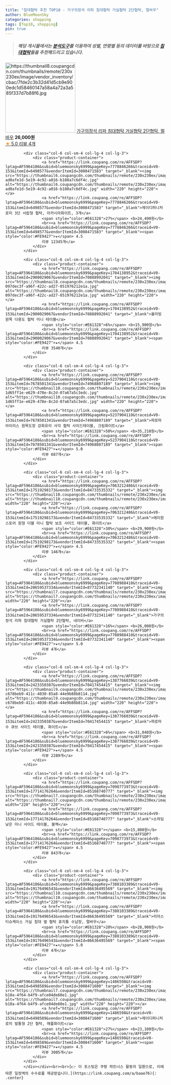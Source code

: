 ```yaml
---
title: "침대협탁 추천 TOP10 - 가구의정석 리파 침대협탁 거실협탁 2단협탁, 멀바우"
author: BlueMoonSky
categories: shopping
tags: [Top10, shopping]
pin: true
---
```


> ##### 해당 게시물에서는 [**분석도구**](https://itemscout.io/)를 이용하여 **성별**, **연령별** 등의 데이터를 바탕으로 [**침대협탁**](https://link.coupang.com/a/baae76)들을 추천해드리고 있습니다.
<div class="container"><div class="row">
            <div class="col-6 col-sm-4 col-lg-4 col-lg-3">
                <div class="product-container">
                    <a href="https://link.coupang.com/re/AFFSDP?lptag=AF5964186&subid=bluemoonsky6999&pageKey=7708988410&traceid=V0-153&itemId=20659537335&vendorItemId=87732341151" target="_blank"><img src="https://thumbnail8.coupangcdn.com/thumbnails/remote/230x230ex/image/vendor_inventory/cbac/7fde2c3b32d41d5cb9e900edc1d58460147a58a4a72a3a585f337d7b88f6.jpg" alt="https://thumbnail8.coupangcdn.com/thumbnails/remote/230x230ex/image/vendor_inventory/cbac/7fde2c3b32d41d5cb9e900edc1d58460147a58a4a72a3a585f337d7b88f6.jpg" width="220" height="220"></a>
                    <a href="https://link.coupang.com/re/AFFSDP?lptag=AF5964186&subid=bluemoonsky6999&pageKey=7708988410&traceid=V0-153&itemId=20659537335&vendorItemId=87732341151" target="_blank">가구의정석 리파 침대협탁 거실협탁 2단협탁, 멀바우</a>
                    <span style="color:#E61328"></span> <b>26,000원</b>
                    <br><a href="https://link.coupang.com/re/AFFSDP?lptag=AF5964186&subid=bluemoonsky6999&pageKey=7708988410&traceid=V0-153&itemId=20659537335&vendorItemId=87732341151" target="_blank"><span style="color:#FE9427">★</span> 5.0
                    리뷰 4개</a>
                </div>
            </div>
            
            <div class="col-6 col-sm-4 col-lg-4 col-lg-3">
                <div class="product-container">
                    <a href="https://link.coupang.com/re/AFFSDP?lptag=AF5964186&subid=bluemoonsky6999&pageKey=7778846266&traceid=V0-153&itemId=6498577&vendorItemId=3008471583" target="_blank"><img src="https://thumbnail6.coupangcdn.com/thumbnails/remote/230x230ex/image/retail/images/1798545410637141-ad0afe1d-5e19-4c92-a016-b180a7c6df4c.jpg" alt="https://thumbnail6.coupangcdn.com/thumbnails/remote/230x230ex/image/retail/images/1798545410637141-ad0afe1d-5e19-4c92-a016-b180a7c6df4c.jpg" width="220" height="220"></a>
                    <a href="https://link.coupang.com/re/AFFSDP?lptag=AF5964186&subid=bluemoonsky6999&pageKey=7778846266&traceid=V0-153&itemId=6498577&vendorItemId=3008471583" target="_blank">제이디퍼니처 로미 3단 서랍형 협탁, 아카시아화이트, 3개</a>
                    <span style="color:#E61328">27%</span> <b>24,490원</b>
                    <br><a href="https://link.coupang.com/re/AFFSDP?lptag=AF5964186&subid=bluemoonsky6999&pageKey=7778846266&traceid=V0-153&itemId=6498577&vendorItemId=3008471583" target="_blank"><span style="color:#FE9427">★</span> 4.5
                    리뷰 12345개</a>
                </div>
            </div>
            
            <div class="col-6 col-sm-4 col-lg-4 col-lg-3">
                <div class="product-container">
                    <a href="https://link.coupang.com/re/AFFSDP?lptag=AF5964186&subid=bluemoonsky6999&pageKey=1704138952&traceid=V0-153&itemId=2900029067&vendorItemId=70888992041" target="_blank"><img src="https://thumbnail8.coupangcdn.com/thumbnails/remote/230x230ex/image/retail/images/547553070734423-097dec3f-a96f-422c-ad27-051976212e1a.jpg" alt="https://thumbnail8.coupangcdn.com/thumbnails/remote/230x230ex/image/retail/images/547553070734423-097dec3f-a96f-422c-ad27-051976212e1a.jpg" width="220" height="220"></a>
                    <a href="https://link.coupang.com/re/AFFSDP?lptag=AF5964186&subid=bluemoonsky6999&pageKey=1704138952&traceid=V0-153&itemId=2900029067&vendorItemId=70888992041" target="_blank">올리빙 원목 다용도 협탁 미니 테이블</a>
                    <span style="color:#E61328">6%</span> <b>15,900원</b>
                    <br><a href="https://link.coupang.com/re/AFFSDP?lptag=AF5964186&subid=bluemoonsky6999&pageKey=1704138952&traceid=V0-153&itemId=2900029067&vendorItemId=70888992041" target="_blank"><span style="color:#FE9427">★</span> 4.5
                    리뷰 3540개</a>
                </div>
            </div>
            
            <div class="col-6 col-sm-4 col-lg-4 col-lg-3">
                <div class="product-container">
                    <a href="https://link.coupang.com/re/AFFSDP?lptag=AF5964186&subid=bluemoonsky6999&pageKey=5237904110&traceid=V0-153&itemId=7678501341&vendorItemId=74968807189" target="_blank"><img src="https://thumbnail10.coupangcdn.com/thumbnails/remote/230x230ex/image/retail/images/7452904515642501-1d65ff1e-e629-478e-8c2d-07a67a5c3edc.jpg" alt="https://thumbnail10.coupangcdn.com/thumbnails/remote/230x230ex/image/retail/images/7452904515642501-1d65ff1e-e629-478e-8c2d-07a67a5c3edc.jpg" width="220" height="220"></a>
                    <a href="https://link.coupang.com/re/AFFSDP?lptag=AF5964186&subid=bluemoonsky6999&pageKey=5237904110&traceid=V0-153&itemId=7678501341&vendorItemId=74968807189" target="_blank">파로마 아이리스 원목도장 강화유리 사각 협탁 사이드테이블, 크림화이트</a>
                    <span style="color:#E61328">50%</span> <b>35,210원</b>
                    <br><a href="https://link.coupang.com/re/AFFSDP?lptag=AF5964186&subid=bluemoonsky6999&pageKey=5237904110&traceid=V0-153&itemId=7678501341&vendorItemId=74968807189" target="_blank"><span style="color:#FE9427">★</span> 5.0
                    리뷰 687개</a>
                </div>
            </div>
            
            <div class="col-6 col-sm-4 col-lg-4 col-lg-3">
                <div class="product-container">
                    <a href="https://link.coupang.com/re/AFFSDP?lptag=AF5964186&subid=bluemoonsky6999&pageKey=7063212486&traceid=V0-153&itemId=17519298173&vendorItemId=84733535332" target="_blank"><img src="https://thumbnail10.coupangcdn.com/thumbnails/remote/230x230ex/image/vendor_inventory/9f31/e9a5bfc8952689ba9a06579712f332676e36a1e25261fbc12a6ad93e69da.jpg" alt="https://thumbnail10.coupangcdn.com/thumbnails/remote/230x230ex/image/vendor_inventory/9f31/e9a5bfc8952689ba9a06579712f332676e36a1e25261fbc12a6ad93e69da.jpg" width="220" height="220"></a>
                    <a href="https://link.coupang.com/re/AFFSDP?lptag=AF5964186&subid=bluemoonsky6999&pageKey=7063212486&traceid=V0-153&itemId=17519298173&vendorItemId=84733535332" target="_blank">에이원스토어 원형 더블 미니 협탁 보조 사이드 테이블, 화이트</a>
                    <span style="color:#E61328">30%</span> <b>29,900원</b>
                    <br><a href="https://link.coupang.com/re/AFFSDP?lptag=AF5964186&subid=bluemoonsky6999&pageKey=7063212486&traceid=V0-153&itemId=17519298173&vendorItemId=84733535332" target="_blank"><span style="color:#FE9427">★</span> 4.5
                    리뷰 146개</a>
                </div>
            </div>
            
            <div class="col-6 col-sm-4 col-lg-4 col-lg-3">
                <div class="product-container">
                    <a href="https://link.coupang.com/re/AFFSDP?lptag=AF5964186&subid=bluemoonsky6999&pageKey=7708988410&traceid=V0-153&itemId=20659537334&vendorItemId=87732341140" target="_blank"><img src="https://thumbnail7.coupangcdn.com/thumbnails/remote/230x230ex/image/vendor_inventory/533a/1a0409510642e92806b32dabeb491b134b169d703ee611293f1cad649e7e.jpg" alt="https://thumbnail7.coupangcdn.com/thumbnails/remote/230x230ex/image/vendor_inventory/533a/1a0409510642e92806b32dabeb491b134b169d703ee611293f1cad649e7e.jpg" width="220" height="220"></a>
                    <a href="https://link.coupang.com/re/AFFSDP?lptag=AF5964186&subid=bluemoonsky6999&pageKey=7708988410&traceid=V0-153&itemId=20659537334&vendorItemId=87732341140" target="_blank">가구의정석 리파 침대협탁 거실협탁 2단협탁, 네이비</a>
                    <span style="color:#E61328">16%</span> <b>26,000원</b>
                    <br><a href="https://link.coupang.com/re/AFFSDP?lptag=AF5964186&subid=bluemoonsky6999&pageKey=7708988410&traceid=V0-153&itemId=20659537334&vendorItemId=87732341140" target="_blank"><span style="color:#FE9427">★</span> 5.0
                    리뷰 4개</a>
                </div>
            </div>
            
            <div class="col-6 col-sm-4 col-lg-4 col-lg-3">
                <div class="product-container">
                    <a href="https://link.coupang.com/re/AFFSDP?lptag=AF5964186&subid=bluemoonsky6999&pageKey=1387766039&traceid=V0-153&itemId=2423350387&vendorItemId=70417454415" target="_blank"><img src="https://thumbnail9.coupangcdn.com/thumbnails/remote/230x230ex/image/retail/images/280172849328332-c678beb9-411c-4030-85a8-44e9b88b8114.jpg" alt="https://thumbnail9.coupangcdn.com/thumbnails/remote/230x230ex/image/retail/images/280172849328332-c678beb9-411c-4030-85a8-44e9b88b8114.jpg" width="220" height="220"></a>
                    <a href="https://link.coupang.com/re/AFFSDP?lptag=AF5964186&subid=bluemoonsky6999&pageKey=1387766039&traceid=V0-153&itemId=2423350387&vendorItemId=70417454415" target="_blank">파로마 수 큐브 사이드 테이블, 화이트</a>
                    <span style="color:#E61328">6%</span> <b>31,040원</b>
                    <br><a href="https://link.coupang.com/re/AFFSDP?lptag=AF5964186&subid=bluemoonsky6999&pageKey=1387766039&traceid=V0-153&itemId=2423350387&vendorItemId=70417454415" target="_blank"><span style="color:#FE9427">★</span> 4.5
                    리뷰 2289개</a>
                </div>
            </div>
            
            <div class="col-6 col-sm-4 col-lg-4 col-lg-3">
                <div class="product-container">
                    <a href="https://link.coupang.com/re/AFFSDP?lptag=AF5964186&subid=bluemoonsky6999&pageKey=7098773973&traceid=V0-153&itemId=17714176264&vendorItemId=85168740777" target="_blank"><img src="https://thumbnail7.coupangcdn.com/thumbnails/remote/230x230ex/image/vendor_inventory/0a78/6915f2b9068c86e533bd43dca06e06c92b7583ad00b941c881508c9e9fa4.jpg" alt="https://thumbnail7.coupangcdn.com/thumbnails/remote/230x230ex/image/vendor_inventory/0a78/6915f2b9068c86e533bd43dca06e06c92b7583ad00b941c881508c9e9fa4.jpg" width="220" height="220"></a>
                    <a href="https://link.coupang.com/re/AFFSDP?lptag=AF5964186&subid=bluemoonsky6999&pageKey=7098773973&traceid=V0-153&itemId=17714176264&vendorItemId=85168740777" target="_blank">소하임 낮은 미니 사이드 테이블, 블랙</a>
                    <span style="color:#E61328"></span> <b>15,800원</b>
                    <br><a href="https://link.coupang.com/re/AFFSDP?lptag=AF5964186&subid=bluemoonsky6999&pageKey=7098773973&traceid=V0-153&itemId=17714176264&vendorItemId=85168740777" target="_blank"><span style="color:#FE9427">★</span> 4.5
                    리뷰 843개</a>
                </div>
            </div>
            
            <div class="col-6 col-sm-4 col-lg-4 col-lg-3">
                <div class="product-container">
                    <a href="https://link.coupang.com/re/AFFSDP?lptag=AF5964186&subid=bluemoonsky6999&pageKey=7388103389&traceid=V0-153&itemId=19176496543&vendorItemId=86636495569" target="_blank"><img src="https://thumbnail10.coupangcdn.com/thumbnails/remote/230x230ex/image/vendor_inventory/97f5/21327207b7d7b2126dddd5f0853cd2065074813ff9ade0859bd68d604aa4.jpg" alt="https://thumbnail10.coupangcdn.com/thumbnails/remote/230x230ex/image/vendor_inventory/97f5/21327207b7d7b2126dddd5f0853cd2065074813ff9ade0859bd68d604aa4.jpg" width="220" height="220"></a>
                    <a href="https://link.coupang.com/re/AFFSDP?lptag=AF5964186&subid=bluemoonsky6999&pageKey=7388103389&traceid=V0-153&itemId=19176496543&vendorItemId=86636495569" target="_blank">리아스 티슈케이스 거실 침대 옆 협탁 휴지통 수납장, 멀바우</a>
                    <span style="color:#E61328">20%</span> <b>28,900원</b>
                    <br><a href="https://link.coupang.com/re/AFFSDP?lptag=AF5964186&subid=bluemoonsky6999&pageKey=7388103389&traceid=V0-153&itemId=19176496543&vendorItemId=86636495569" target="_blank"><span style="color:#FE9427">★</span> 5.0
                    리뷰 4개</a>
                </div>
            </div>
            
            <div class="col-6 col-sm-4 col-lg-4 col-lg-3">
                <div class="product-container">
                    <a href="https://link.coupang.com/re/AFFSDP?lptag=AF5964186&subid=bluemoonsky6999&pageKey=1486598&traceid=V0-153&itemId=6498589&vendorItemId=3008471600" target="_blank"><img src="https://thumbnail7.coupangcdn.com/thumbnails/remote/230x230ex/image/product/image/vendoritem/2016/07/20/3008471600/0cddeb55-b10a-4f64-b4f9-afce04de60e1.jpg" alt="https://thumbnail7.coupangcdn.com/thumbnails/remote/230x230ex/image/product/image/vendoritem/2016/07/20/3008471600/0cddeb55-b10a-4f64-b4f9-afce04de60e1.jpg" width="220" height="220"></a>
                    <a href="https://link.coupang.com/re/AFFSDP?lptag=AF5964186&subid=bluemoonsky6999&pageKey=1486598&traceid=V0-153&itemId=6498589&vendorItemId=3008471600" target="_blank">제이디퍼니처 로미 발통형 2단 협탁, 매플화이트</a>
                    <span style="color:#E61328">27%</span> <b>23,100원</b>
                    <br><a href="https://link.coupang.com/re/AFFSDP?lptag=AF5964186&subid=bluemoonsky6999&pageKey=1486598&traceid=V0-153&itemId=6498589&vendorItemId=3008471600" target="_blank"><span style="color:#FE9427">★</span> 4.5
                    리뷰 3005개</a>
                </div>
            </div>
            </div></div><br><br>[👉 이 포스팅은 쿠팡 파트너스 활동의 일환으로, 이에 따른 일정액의 수수료를 제공받습니다.](https://link.coupang.com/a/baae76){: .center}